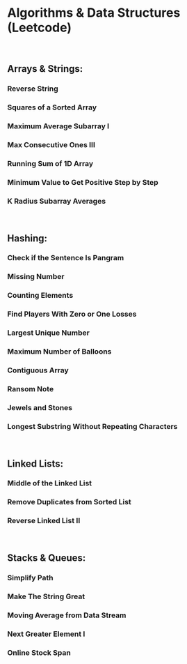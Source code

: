 # Algorithms & Data Structures (Leetcode)

<br>

## Arrays & Strings:
### Reverse String
### Squares of a Sorted Array
### Maximum Average Subarray I
### Max Consecutive Ones III
### Running Sum of 1D Array
### Minimum Value to Get Positive Step by Step
### K Radius Subarray Averages

<br>

## Hashing:
### Check if the Sentence Is Pangram
### Missing Number
### Counting Elements
### Find Players With Zero or One Losses
### Largest Unique Number
### Maximum Number of Balloons
### Contiguous Array
### Ransom Note
### Jewels and Stones
### Longest Substring Without Repeating Characters

<br>

## Linked Lists:
### Middle of the Linked List
### Remove Duplicates from Sorted List
### Reverse Linked List II

<br>

## Stacks & Queues:
### Simplify Path
### Make The String Great
### Moving Average from Data Stream
### Next Greater Element I
### Online Stock Span





